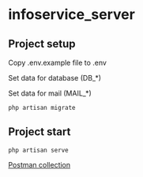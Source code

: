 # infoservice_server

## Project setup
<p>Copy .env.example file to .env</p>
<p>Set data for database (DB_*)</p>
<p>Set data for mail (MAIL_*)</p>

```
php artisan migrate
```

## Project start
```
php artisan serve
```

<a href="https://www.postman.com/spaceflight-technologist-30482878/workspace/infoservicetest/collection/17525498-7dff734c-d848-4204-8ff2-cf69792f39b9">Postman collection</a>
